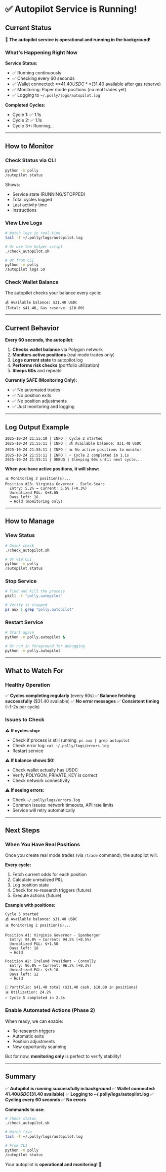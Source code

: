 # ✅ Autopilot Service is Running!

## Current Status

🎉 **The autopilot service is operational and running in the background!**

### What's Happening Right Now

**Service Status:**
- ✅ Running continuously
- ✅ Checking every 60 seconds
- ✅ Wallet connected: **$41.40 USDC** ($31.40 available after gas reserve)
- ✅ Monitoring: Paper mode positions (no real trades yet)
- ✅ Logging to `~/.polly/logs/autopilot.log`

**Completed Cycles:**
- Cycle 1: ✅ 1.1s
- Cycle 2: ✅ 1.1s  
- Cycle 3+: Running...

---

## How to Monitor

### Check Status via CLI

```bash
python -m polly
/autopilot status
```

Shows:
- Service state (RUNNING/STOPPED)
- Total cycles logged
- Last activity time
- Instructions

### View Live Logs

```bash
# Watch logs in real-time
tail -f ~/.polly/logs/autopilot.log

# Or use the helper script
./check_autopilot.sh

# Or from CLI
python -m polly
/autopilot logs 50
```

### Check Wallet Balance

The autopilot checks your balance every cycle:
```
💰 Available balance: $31.40 USDC
(Total: $41.40, Gas reserve: $10.00)
```

---

## Current Behavior

**Every 60 seconds, the autopilot:**

1. **Checks wallet balance** via Polygon network
2. **Monitors active positions** (real mode trades only)
3. **Logs current state** to autopilot.log
4. **Performs risk checks** (portfolio utilization)
5. **Sleeps 60s** and repeats

**Currently SAFE (Monitoring Only):**
- ✅ No automated trades
- ✅ No position exits
- ✅ No position adjustments
- ✅ Just monitoring and logging

---

## Log Output Example

```
2025-10-24 21:55:10 | INFO | Cycle 2 started
2025-10-24 21:55:11 | INFO | 💰 Available balance: $31.40 USDC
2025-10-24 21:55:11 | INFO | 📊 No active positions to monitor
2025-10-24 21:55:11 | INFO | ✓ Cycle 2 completed in 1.1s
2025-10-24 21:55:11 | DEBUG | Sleeping 60s until next cycle...
```

**When you have active positions, it will show:**
```
📊 Monitoring 3 position(s)...
Position #23: Virginia Governor - Earle-Sears
  Entry: 5.2% → Current: 5.5% (+0.3%)
  Unrealized P&L: $+8.65
  Days left: 18
  → Hold (monitoring only)
```

---

## How to Manage

### View Status
```bash
# Quick check
./check_autopilot.sh

# Or via CLI
python -m polly
/autopilot status
```

### Stop Service
```bash
# Find and kill the process
pkill -f "polly.autopilot"

# Verify it stopped
ps aux | grep "polly.autopilot"
```

### Restart Service
```bash
# Start again
python -m polly.autopilot &

# Or run in foreground for debugging
python -m polly.autopilot
```

---

## What to Watch For

### Healthy Operation

✅ **Cycles completing regularly** (every 60s)
✅ **Balance fetching successfully** ($31.40 available)
✅ **No error messages**
✅ **Consistent timing** (~1-2s per cycle)

### Issues to Check

⚠️ **If cycles stop:**
- Check if process is still running: `ps aux | grep autopilot`
- Check error log: `cat ~/.polly/logs/errors.log`
- Restart service

⚠️ **If balance shows $0:**
- Check wallet actually has USDC
- Verify POLYGON_PRIVATE_KEY is correct
- Check network connectivity

⚠️ **If seeing errors:**
- Check `~/.polly/logs/errors.log`
- Common issues: network timeouts, API rate limits
- Service will retry automatically

---

## Next Steps

### When You Have Real Positions

Once you create real mode trades (via `/trade` command), the autopilot will:

**Every cycle:**
1. Fetch current odds for each position
2. Calculate unrealized P&L
3. Log position state
4. Check for re-research triggers (future)
5. Execute actions (future)

**Example with positions:**
```
Cycle 5 started
💰 Available balance: $31.40 USDC
📊 Monitoring 2 position(s)...

Position #1: Virginia Governor - Spanberger
  Entry: 94.0% → Current: 94.5% (+0.5%)
  Unrealized P&L: $+1.50
  Days left: 18
  → Hold

Position #2: Ireland President - Connolly  
  Entry: 96.0% → Current: 96.3% (+0.3%)
  Unrealized P&L: $+3.10
  Days left: 12
  → Hold

💼 Portfolio: $41.40 total ($31.40 cash, $10.00 in positions)
📊 Utilization: 24.2%
✓ Cycle 5 completed in 2.3s
```

### Enable Automated Actions (Phase 2)

When ready, we can enable:
- Re-research triggers
- Automatic exits
- Position adjustments
- New opportunity scanning

But for now, **monitoring only** is perfect to verify stability!

---

## Summary

✅ **Autopilot is running successfully in background**
✅ **Wallet connected: $41.40 USDC ($31.40 available)**
✅ **Logging to ~/.polly/logs/autopilot.log**
✅ **Cycling every 60 seconds**
✅ **No errors**

**Commands to use:**
```bash
# Check status
./check_autopilot.sh

# Watch live
tail -f ~/.polly/logs/autopilot.log

# From CLI
python -m polly
/autopilot status
```

Your autopilot is **operational and monitoring!** 🚀

